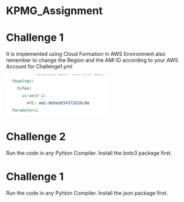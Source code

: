 # KPMG_Assignment
<h1> Challenge 1 </h1> 
It is implemented using Cloud Formation in AWS Environment also remember to change the Region and the AMI ID according to your AWS Account for Challenge1.yml

![alt text](https://github.com/sarthakgupta005/KPMG_Assignment/blob/51ed3a7786b0f6cf473cce4003393a4ddd8dedac/Capture.PNG)

<h1> Challenge 2 </h1>
Run the code in any Pyhton Compiler.
Install the boto3 package first.

<h1> Challenge 1 </h1> 
Run the code in any Pyhton Compiler.
Install the json package first.
